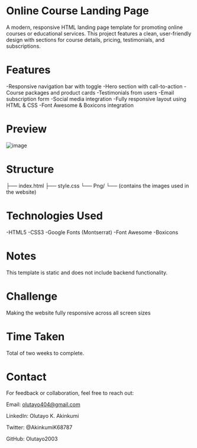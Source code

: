 # Online Course Landing Page
A modern, responsive HTML landing page template for promoting online courses or educational services.
This project features a clean, user-friendly design with sections for course details, pricing, testimonials, and subscriptions.


# Features
-Responsive navigation bar with toggle
-Hero section with call-to-action
-Course packages and product cards
-Testimonials from users
-Email subscription form
-Social media integration
-Fully responsive layout using HTML & CSS
-Font Awesome & Boxicons integration


# Preview
![image](https://github.com/user-attachments/assets/d26902a6-a26f-41ce-9e19-72c149cdaf98)



# Structure
├── index.html
├── style.css
└── Png/
    └── (contains the images used in the website)



# Technologies Used
-HTML5
-CSS3
-Google Fonts (Montserrat)
-Font Awesome
-Boxicons

# Notes
This template is static and does not include backend functionality.

# Challenge
Making the website fully responsive across all screen sizes

# Time Taken
Total of two weeks to complete.

# Contact
For feedback or collaboration, feel free to reach out:

Email: olutayo404@gmail.com

LinkedIn: Olutayo K. Akinkumi    

Twitter: @AkinkumiK68787

GitHub: Olutayo2003
